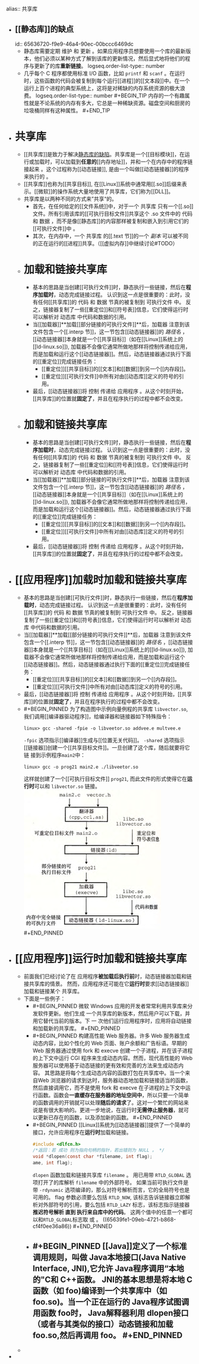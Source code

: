 alias:: 共享库

- ## [[静态库]]的缺点
  id:: 65636720-f9e9-46a4-90ec-00bccc6469dc
	- 静态库需要定期 维护 和 更新 。如果应用程序员想要使用一个库的最新版本，他们必须以某种方式了解到该库的更新情况，然后显式地将他们的程序与更新了的库**重新链接**。
	  logseq.order-list-type:: number
	- 几乎每个 C 程序都使用标准 I/O 函数，比如 `printf` 和 `scanf` 。在运行时，这些函数的代码会被复制到每个运行[[进程]]的[[文本段]]中。在一个运行上百个进程的典型系统上，这将是对稀缺的内存系统资源的极大浪费。
	  logseq.order-list-type:: number
	  #+BEGIN_TIP
	  内存的一个有趣属性就是不论系统的内存有多大，它总是一种稀缺资源。磁盘空间和厨房的垃圾桶同样有这种属性。
	  #+END_TIP
- # 共享库
	- [[共享库]]是致力于解决[静态库的缺陷](((65636720-f9e9-46a4-90ec-00bccc6469dc)))。共享库是一个[[目标模块]]，在运行或加载时，可以加载到**任意的**[[内存地址]]，并和一个在内存中的程序链接起来 。这个过程称为[[动态链接]], 是由一个叫做[[动态链接器]]的程序来执行的 。
	- [[共享库]]也称为[[共享目标]], 在[[Linux]]系统中通常用[[.so]]后缀来表示。[[微软]]的操作系统大量地使用了共享库，它们称为[[DLL]]。
	- 共享库是以两种不同的方式来”共享“的。
		- 首先，在任何给定的[[文件系统]]中，对于一个 共享库 只有一个[[.so]]文件。所有引用该库的[[可执行目标文件]]共享这个 .so 文件中的 代码 和 数据 ，而不是像[[静态库]]的内容那样被复制和嵌入到引用它们的[[可执行文件]]中 。
		- 其次，在内存中，一个 共享库 的[[.text 节]]的一个 *副本* 可以被不同的正在运行的[[进程]]共享。（[[虚拟内存]]中继续讨论#TODO）
	- # 加载和链接共享库
		- 基本的思路是当创建[[可执行文件]]时，静态执行一些链接，然后在**程序加载时**，动态完成链接过程。
		  认识到这一点是很重要的：此时，没有任何[[共享库]]的 代码 和 数据 节真的被复制到 可执行文件 中。
		  反之，链接器复制了一些[[重定位]]和[[符号表]]信息，它们使得运行时可以解析对 动态库 中代码和数据的引用。
		- 当[[加载器]]**加载[[部分链接的可执行文件]]**后，加载器 注意到该文件包含一个[[.interp 节]]，这一节包含[[动态链接器]]的 *路径名* ，[[动态链接器]]本身就是一个[[共享目标]]（如在[[Linux]]系统上的[[ld-linux.so]]), 加载器不会像它通常所做地那样将控制传递给应用，而是加载和运行这个[[动态链接器]]。然后，动态链接器通过执行下面的[[重定位]]完成链接任务：
			- [[重定位]][[共享目标]]的[[文本]]和[[数据]]到另一个[[内存段]]。
			- [[重定位]][[可执行文件]]中所有对由[[动态库]]定义的符号的引用。
		- 最后，[[动态链接器]]将 控制 传递给 应用程序 。从这个时刻开始，[[共享库]]的位置就**固定了**，并且在程序执行的过程中都不会改变。
	- # 加载和链接共享库
		- 基本的思路是当创建[[可执行文件]]时，静态执行一些链接，然后在**程序加载时**，动态完成链接过程。
		  认识到这一点是很重要的：此时，没有任何[[共享库]]的 代码 和 数据 节真的被复制到 可执行文件 中。
		  反之，链接器复制了一些[[重定位]]和[[符号表]]信息，它们使得运行时可以解析对 动态库 中代码和数据的引用。
		- 当[[加载器]]**加载[[部分链接的可执行文件]]**后，加载器 注意到该文件包含一个[[.interp 节]]，这一节包含[[动态链接器]]的 *路径名* ，[[动态链接器]]本身就是一个[[共享目标]]（如在[[Linux]]系统上的[[ld-linux.so]]), 加载器不会像它通常所做地那样将控制传递给应用，而是加载和运行这个[[动态链接器]]。然后，动态链接器通过执行下面的[[重定位]]完成链接任务：
			- [[重定位]][[共享目标]]的[[文本]]和[[数据]]到另一个[[内存段]]。
			- [[重定位]][[可执行文件]]中所有对由[[动态库]]定义的符号的引用。
		- 最后，[[动态链接器]]将 控制 传递给 应用程序 。从这个时刻开始，[[共享库]]的位置就**固定了**，并且在程序执行的过程中都不会改变。
- # [[应用程序]]加载时加载和链接共享库
	- 基本的思路是当创建[[可执行文件]]时，静态执行一些链接，然后在**程序加载时**，动态完成链接过程。
	  认识到这一点是很重要的：此时，没有任何[[共享库]]的 代码 和 数据 节真的被复制到 可执行文件 中。
	  反之，链接器复制了一些[[重定位]]和[[符号表]]信息，它们使得运行时可以解析对 动态库 中代码和数据的引用。
	- 当[[加载器]]**加载[[部分链接的可执行文件]]**后，加载器 注意到该文件包含一个[[.interp 节]]，这一节包含[[动态链接器]]的 *路径名* ，[[动态链接器]]本身就是一个[[共享目标]]（如在[[Linux]]系统上的[[ld-linux.so]]), 加载器不会像它通常所做地那样将控制传递给应用，而是加载和运行这个[[动态链接器]]。然后，动态链接器通过执行下面的[[重定位]]完成链接任务：
		- [[重定位]][[共享目标]]的[[文本]]和[[数据]]到另一个[[内存段]]。
		- [[重定位]][[可执行文件]]中所有对由[[动态库]]定义的符号的引用。
	- 最后，[[动态链接器]]将 控制 传递给 应用程序 。从这个时刻开始，[[共享库]]的位置就**固定了**，并且在程序执行的过程中都不会改变。
	- #+BEGIN_PINNED
	  为了构造图中示例向量例程的共享库 `libvector.so`,
	  我们调用[[编译器驱动程序]]，给编译器和链接器如下特殊指令：
	  ``` shell
	  linux> gcc -shared -fpie -o libveetor.so addvee.e multvee.e
	  ``` 
	  `-fpic` 选项指示[[编译器]]生成与[[位置无关代码]]。
	  `-shared` 选项指示[[链接器]]创建一个[[共享目标文件]]。一旦创建了这个库，随后就要将它链
	  接到示例程序`main2`中：
	  ``` shell
	  linux> gcc -o prog21 main2.e ./libveetor.so
	  ```
	  这样就创建了一个[[可执行目标文件]] `prog21`, 而此文件的形式使得它在**运行时**可以和 `libvector.so` 链接。
	  ![image.png](../assets/image_1701023668102_0.png)
	  #+END_PINNED
- # [[应用程序]]运行时加载和链接共享库
	- 前面我们巳经讨论了在 应用程序**被加载后执行前**时，动态链接器加载和链接共享库的情景。
	  然而，应用程序还可能在它**运行时**要求[[动态链接器]]加载和链接某个 共享库。
	- 下面是一些例子：
		- #+BEGIN_PINNED
		  微软 Windows 应用的开发者常常利用共享库来分发软件更新。他们生成 一个共享库的新版本，然后用户可以下载，并用它替代当前的版本。下 一 次他们运行应用程序时，应用将自动链接和加载新的共享库。
		  #+END_PINNED
		- #+BEGIN_PINNED
		  构建高性能 Web 服务器。许多 Web 服务器生成动态内容，比如个性化的 Web 页面、账户余额和广告标语。早期的 Web 服务器通过使用 fork 和 execve 创建一个子进程，并在该子进程的上下文中运行 CGI 程序来生成动态内容。然而，现代高性能的 Web 服务器可以使用基于动态链接的更有效和完善的方法来生成动态内容。
		  其思路是将每个生成动态内容的函数打包在共享库中。当一个来自Web 浏览器的请求到达时，服务器动态地加载和链接适当的函数，然后直接调用它，而不是使用 fork 和 execve 在子进程的上下文中运行函数。函数会**一直缓存在服务器的地址空间中**，所以只要一个简单的函数调用的开销就可以处理**随后的请求**了。这对一个繁忙的网站来说是有很大影响的。更进一步地说，在运行时**无需停止服务器**，就可以更新已存在的函数，以及添加新的函数。
		  #+END_PINNED
		- #+BEGIN_PINNED
		  [[Linux]]系统为[[动态链接器]]提供了一个简单的接口，允许应用程序在**运行时**加载和链接。
		  ```c
		  #include <dlfcn.h>
		  /*返回：若 成功 则为指向句柄的指针，若出错则为 NULL 。 */
		  void *dlopen(const char *filename, int flag);
		  ame, int flag);
		  ``` 
		  `dlopen` 函数加载和链接共享库 `filename` 。
		  用已用带 `RTLD_GLOBAL` 选项打开了的库解析 `filename` 中的外部符号。
		  如果当前可执行文件是带 `-rdynamic` 选项编译的，那么对符号解析而言，它的全局符号也是可用的。
		  flag 参数必须要么包括 `RTLD_NOW`, 该标志告诉链接器立即解析对外部符号的引用，要么包括 `RTLD_LAZY` 标志，该标志指示链接器**推迟符号解析 直到 执行来自库中的代码**。
		  这两个值中的任意一个都可以和`RTLD_GLOBAL`标志取 或 。
		  ((65639fe1-09eb-4721-b868-cf4f0ee36a86))
		  #+END_PINNED
		- #+BEGIN_PINNED
		  [[Java]]定义了一个标准调用规则，叫做 Java本地接口(Java Native Interface, JNI),它允许 Java程序调用“本地的"C和 C++函数。 JNI的基本思想是将本地 C函数（如 foo)编译到一个共享库中（如 foo.so)。当一个正在运行的 Java程序试图调用函数 foo时， Java解释器利用 dlopen接口（或者与其类似的接口）动态链接和加载 foo.so,然后再调用 foo。
		  #+END_PINNED
			-
	-
-